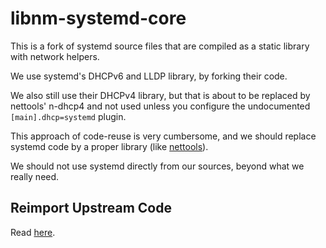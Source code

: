 libnm-systemd-core
==================

This is a fork of systemd source files that are compiled
as a static library with network helpers.

We use systemd's DHCPv6 and LLDP library, by forking their code.

We also still use their DHCPv4 library, but that is about to be replaced
by nettools' n-dhcp4 and not used unless you configure the undocumented
`[main].dhcp=systemd` plugin.

This approach of code-reuse is very cumbersome, and we should replace
systemd code by a proper library (like [nettools](https://github.com/nettools/)).

We should not use systemd directly from our sources, beyond what
we really need.


Reimport Upstream Code
----------------------

Read [here](../libnm-systemd-shared/README.md#reimport-upstream-code).
